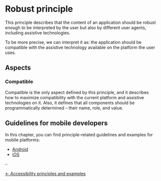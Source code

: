 # Robust principle

This principle describes that the content of an application should be robust enough to be interpreted by the user but also by different user agents, including assistive technologies.

To be more precise, we can interpret it as: the application should be compatible with the assistive technology available on the platform the user uses.

## Aspects

### Compatible

Compatible is the only aspect defined by this principle, and it describes how to maximize compatibility with the current platform and assistive technologies on it. Also, it defines that all components should be programmatically determined – their name, role, and value.

## Guidelines for mobile developers

In this chapter, you can find principle-related guidelines and examples for mobile platforms:

* [Android](../platforms/android/guideline_robust_android.md "Robust guidelines for Android")
* [iOS](../platforms/ios/guideline_robust_ios.md "Robust guidelines for iOS")

⎯

[← Accessibility principles and examples](accessibility_principles_and_examples.md "Accessibility principles and examples")
